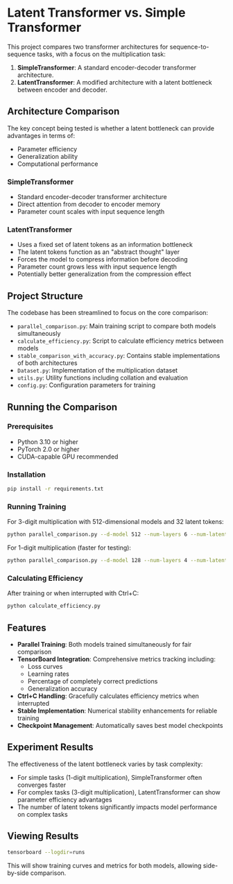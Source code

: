 # Latent Transformer vs. Simple Transformer

This project compares two transformer architectures for sequence-to-sequence tasks, with a focus on the multiplication task:

1. **SimpleTransformer**: A standard encoder-decoder transformer architecture.
2. **LatentTransformer**: A modified architecture with a latent bottleneck between encoder and decoder.

## Architecture Comparison

The key concept being tested is whether a latent bottleneck can provide advantages in terms of:
- Parameter efficiency
- Generalization ability
- Computational performance

### SimpleTransformer
- Standard encoder-decoder transformer architecture
- Direct attention from decoder to encoder memory
- Parameter count scales with input sequence length

### LatentTransformer
- Uses a fixed set of latent tokens as an information bottleneck
- The latent tokens function as an "abstract thought" layer
- Forces the model to compress information before decoding
- Parameter count grows less with input sequence length
- Potentially better generalization from the compression effect

## Project Structure

The codebase has been streamlined to focus on the core comparison:

- `parallel_comparison.py`: Main training script to compare both models simultaneously
- `calculate_efficiency.py`: Script to calculate efficiency metrics between models
- `stable_comparison_with_accuracy.py`: Contains stable implementations of both architectures
- `Dataset.py`: Implementation of the multiplication dataset
- `utils.py`: Utility functions including collation and evaluation
- `config.py`: Configuration parameters for training

## Running the Comparison

### Prerequisites

- Python 3.10 or higher
- PyTorch 2.0 or higher
- CUDA-capable GPU recommended

### Installation

```bash
pip install -r requirements.txt
```

### Running Training

For 3-digit multiplication with 512-dimensional models and 32 latent tokens:

```bash
python parallel_comparison.py --d-model 512 --num-layers 6 --num-latent 32 --max-steps 100000 --min-digits 3 --device cuda --use-checkpointing
```

For 1-digit multiplication (faster for testing):

```bash
python parallel_comparison.py --d-model 128 --num-layers 4 --num-latent 8 --max-steps 10000 --min-digits 1 --device cuda
```

### Calculating Efficiency

After training or when interrupted with Ctrl+C:

```bash
python calculate_efficiency.py
```

## Features

- **Parallel Training**: Both models trained simultaneously for fair comparison
- **TensorBoard Integration**: Comprehensive metrics tracking including:
  - Loss curves
  - Learning rates
  - Percentage of completely correct predictions
  - Generalization accuracy
- **Ctrl+C Handling**: Gracefully calculates efficiency metrics when interrupted
- **Stable Implementation**: Numerical stability enhancements for reliable training
- **Checkpoint Management**: Automatically saves best model checkpoints

## Experiment Results

The effectiveness of the latent bottleneck varies by task complexity:

- For simple tasks (1-digit multiplication), SimpleTransformer often converges faster
- For complex tasks (3-digit multiplication), LatentTransformer can show parameter efficiency advantages
- The number of latent tokens significantly impacts model performance on complex tasks

## Viewing Results

```bash
tensorboard --logdir=runs
```

This will show training curves and metrics for both models, allowing side-by-side comparison. 